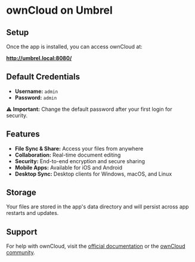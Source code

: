 # ownCloud on Umbrel

## Setup

Once the app is installed, you can access ownCloud at:

**http://umbrel.local:8080/**

## Default Credentials

- **Username:** `admin`
- **Password:** `admin`

⚠️ **Important:** Change the default password after your first login for security.

## Features

- **File Sync & Share:** Access your files from anywhere
- **Collaboration:** Real-time document editing
- **Security:** End-to-end encryption and secure sharing
- **Mobile Apps:** Available for iOS and Android
- **Desktop Sync:** Desktop clients for Windows, macOS, and Linux

## Storage

Your files are stored in the app's data directory and will persist across app restarts and updates.

## Support

For help with ownCloud, visit the [official documentation](https://doc.owncloud.com/) or the [ownCloud community](https://central.owncloud.org/).
